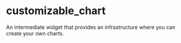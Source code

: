 # customizable_chart
An intermediate widget that provides an infrastructure where you can create your own charts.
